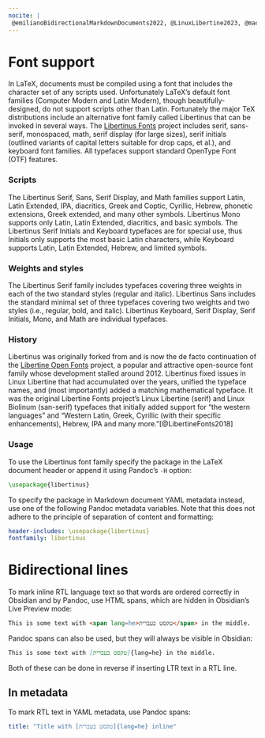 ```yaml
---
nocite: |
 @emilianoBidirectionalMarkdownDocuments2022, @LinuxLibertine2023, @maclennanLibertinus2024
---
```


# Font support

In LaTeX, documents must be compiled using a font that includes the character set of any scripts used.
Unfortunately LaTeX’s default font families (Computer Modern and Latin Modern), though beautifully-designed, do not support scripts other than Latin.
Fortunately the major TeX distributions include an alternative font family called Libertinus that can be invoked in several ways.
The [Libertinus Fonts](https://github.com/alerque/libertinus) project includes serif, sans-serif, monospaced, math, serif display (for large sizes), serif initials (outlined variants of capital letters suitable for drop caps, et al.), and keyboard font families.
All typefaces support standard OpenType Font (OTF) features.

### Scripts

The Libertinus Serif, Sans, Serif Display, and Math families support Latin, Latin Extended, IPA, diacritics, Greek and Coptic, Cyrillic, Hebrew, phonetic extensions, Greek extended, and many other symbols.
Libertinus Mono supports only Latin, Latin Extended, diacritics, and basic symbols.
The Libertinus Serif Initials and Keyboard typefaces are for special use, thus Initials only supports the most basic Latin characters, while Keyboard supports Latin, Latin Extended, Hebrew, and limited symbols.

### Weights and styles

The Libertinus Serif family includes typefaces covering three weights in each of the two standard styles (regular and italic).
Libertinus Sans includes the standard minimal set of three typefaces covering two weights and two styles (i.e., regular, bold, and italic).
Libertinus Keyboard, Serif Display, Serif Initials, Mono, and Math are individual typefaces.

### History

Libertinus was originally forked from and is now the de facto continuation of the [Libertine Open Fonts](https://libertine-fonts.org/) project, a popular and attractive open-source font family whose development stalled around 2012.
Libertinus fixed issues in Linux Libertine that had accumulated over the years, unified the typeface names, and (most importantly) added a matching mathematical typeface.
It was the original Libertine Fonts project’s Linux Libertine (serif) and Linux Biolinum (san-serif) typefaces that initially added support for “the western languages” and “Western Latin, Greek, Cyrillic (with their specific enhancements), Hebrew, IPA and many more.”[@LibertineFonts2018]

### Usage

To use the Libertinus font family specify the package in the LaTeX document header or append it using Pandoc’s `-H` option:
```latex
\usepackage{libertinus}
```

To specify the package in Markdown document YAML metadata instead, use one of the following Pandoc metadata variables. Note that this does not adhere to the principle of separation of content and formatting:
```yaml
header-includes: \usepackage{libertinus}
fontfamily: libertinus
```

# Bidirectional lines

To mark inline RTL language text so that words are ordered correctly in Obsidian and by Pandoc, use HTML spans, which are hidden in Obsidian’s Live Preview mode:
```markdown
This is some text with <span lang=he>טקסט בעברית</span> in the middle.
```

Pandoc spans can also be used, but they will always be visible in Obsidian:
```markdown
This is some text with [טקסט בעברית]{lang=he} in the middle.
```

Both of these can be done in reverse if inserting LTR text in a RTL line.

## In metadata

To mark RTL text in YAML metadata, use Pandoc spans:
```yaml
title: "Title with [טקסט בעברית]{lang=he} inline"
```
